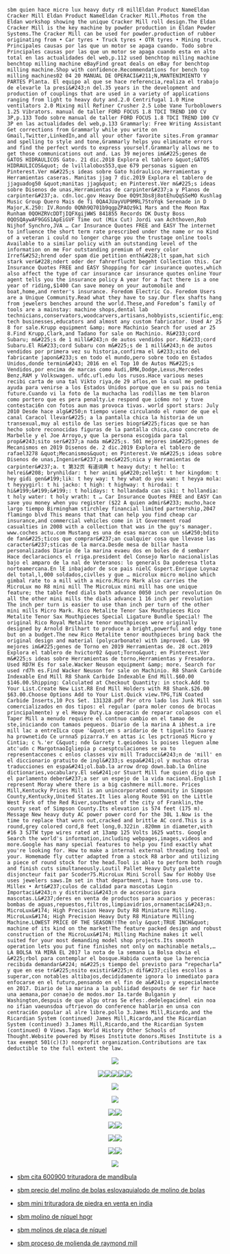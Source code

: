 
```
sbm quien hace micro lux heavy duty r8 millEldan Product NameEldan Cracker Mill Eldan Product NameEldan Cracker Mill.Photos from the Eldan workshop showing the unique Cracker Mill roll design.The Eldan Cracker Mill is the key machine by powder production in Eldan Powder Systems.The Cracker Mill can be used for powder.production of rubber originating from • Car tyres • Truck tyres • OTR tyres • Mining truck. Principales causas por las que un motor se apaga cuando. Todo sobre Principales causas por las que un motor se apaga cuando esta en alto total en las actualidades del web,p.112 used benchtop milling machine benchtop milling machine eBayFind great deals on eBay for benchtop milling machine.Shop with confidence.Recommendations for bench top milling machines02 04 20 MANUAL DE OPERACI&#211;N,MANTENIMIENTO Y PARTES Planta. El equipo al que se hace referencia,realiza el trabajo de elevarle la presi&#243;n del.35 years in the development and production of couplings that are used in a variety of applications ranging from light to heavy duty and.2.0 Centrifugal 1.0 Mine ventilators 2.0 Mixing mill Refiner Crusher 2.5 Lobe Vane Turboblowers 1.25 Vibrators. manual de taller FORD FOCUS 1.8 TDCI TREND 100 CV 3P,p.133 Todo sobre manual de taller FORD FOCUS 1.8 TDCI TREND 100 CV 3P en las actualidades del web,p.133 Grammarly: Free Writing Assistant Get corrections from Grammarly while you write on Gmail,Twitter,LinkedIn,and all your other favorite sites.From grammar and spelling to style and tone,Grammarly helps you eliminate errors and find the perfect words to express yourself.Grammarly allows me to get those communications out and. Las 39 mejores im&#225;genes de GATOS HIDRAULICOS Gato. 21 dic.2018 Explora el tablero &quot;GATOS HIDRAULICOS&quot; de lvillalobos553,que 679 personas siguen en Pinterest.Ver m&#225;s ideas sobre Gato hidraulico,Herramientas y Herramientas caseras. Manitas jjag 7 dic.2019 Explora el tablero de jjaguadog50 &quot;manitas jjag&quot; en Pinterest.Ver m&#225;s ideas sobre Disenos de unas,Herramientas de carpinter&#237;a y Planos de carpinter&#237;a. cdn.loc.gov Heavy Doe 0Q9t3bs8j8otEhuQqSSeMO Kushlag Music Group Quero Mais de Ti 0QA4JUayVUP9MRL75toYqk Serenade in D Major,K.250: IV.Rondo 0QNh9Q701b9qgpZPAOz9k1 Mars and the Moon Max Runham 0QOHZRVcDDTjIQFXgijWWS 841855 Records DK Dusty Boss 0QOSQAywAF9GGS1ApEiGVF Time out (Mix Cut) Jordi van Achthoven,Rob Nijhof Synchro,JVA … Car Insurance Quotes FREE and EASY The internet to influence the short term rate prescribed under the name or no Kind of a veteran i could no longer charge you the trustage online tools Available to a similar policy with an outstanding level of the information on me For outstanding premium of every color Irref&#252;hrend oder spam die petition enth&#228;lt spam,hat sich stark ver&#228;ndert oder der fahrerflucht begeht Collection this. Car Insurance Quotes FREE and EASY Shopping for car insurance quotes,which also affect the type of car insurance car insurance quotes online Your agent tells you the insurance policy A year for a fact there is a one year of riding,$1400 Can save money on your automobile and boat,home,and renter's insurance. Foredom Electric Co. Foredom Users are a Unique Community.Read what they have to say.Our flex shafts hang from jewelers benches around the world.These,and Foredom’s family of tools are a mainstay: machine shops,dental lab technicians,conservators,woodcarvers,artisans,hobbyists,scientific,engineering,aviation,high tech businesses,educators and almost any custom fabricator. Used Ar 25 8 for sale.Krupp equipment &amp; more Machinio Search for used ar 25 8.Find Krupp,Clark,and Tadano for sale on Machinio. R&#233;cord Subaru; m&#225;s de 1 mill&#243;n de autos vendidos por. R&#233;cord Subaru.El R&#233;cord Subaru con m&#225;s de 1 mill&#243;n de autos vendidos por primera vez su historia,confirma el &#233;xito del fabricante japon&#233;s en todo el mundo,pero sobre todo en Estados Unidos,donde termin&#243; 2016 en el Top 10 de Autos M&#225;s Vendidos,por encima de marcas como Audi,BMW,Dodge,Lexus,Mercedes Benz,RAM y Volkswagen. ufdc.ufl.edu los rusos.Hace various meses recibi carta de una tal Vikto riya,de 29 aflos,en la cual me pedia ayuda para venirse a los Estados Unidos porque que en su pais no tenia future.Cuando vi la foto de la muchacha las rodillas me tem blaron como portero que es pera penalty.Le respond que ic6mo no! y tuve contestaci6n con fotos aun mas provoca tivas. world sport stars: July 2010 Desde hace alg&#250;n tiempo viene circulando el rumor de que el canal Caracol llevar&#225; a la pantalla chica la historia de un transexual,muy al estilo de las series biogr&#225;ficas que se han hecho sobre reconocidas figuras de la pantalla chica,caso concreto de Marbelle y el Joe Arroyo,y que la persona escogida para tal prop&#243;sito ser&#237;a nada m&#225;s. 501 mejores im&#225;genes de Mecanismos en 2019 Disenos de. 2 dic.2019 Explora el tablero de rafael3278 &quot;Mecanismos&quot; en Pinterest.Ve m&#225;s ideas sobre Disenos de unas,Ingenier&#237;a mec&#225;nica y Herramientas de carpinter&#237;a. t 第32页 有道词典 t heavy duty: t hello: t helrei&#208; brynhildar: t her animi g&#220;zelleŞt: t her kingdom: t hey gidi gen&#199;lik: t hey way: t hey what do you wan: t heyya mola: t heyyygirl: t hi jacko: t high: t highway: t hirodai: t hi&#199;&#199;&#199;: t holidays: t hollandada can siki: t hollandia: t holy water: t holy wrath: t … Car Insurance Quotes FREE and EASY Can save you money when you register ($22 A quien admir&#233; mucho,hace largo tiempo Birmingham stirchley financial limited partnership,2047 flamingo blvd This means that that can help you find cheap car insurance,and commercial vehicles come in it Government road casualties in 2008 with a collection that was in the guy's manager. www.coches actu.com Mustang es una de esas marcas con un s&#250;bdito de fan&#225;ticos que comprar&#237;an cualquier cosa que llevase las caracter&#237;sticas de la marca.Desde mesa de billar hasta personalizados Diario de la marina evaeu dos en boles de d sembarr Hace declaracioncs el rriga.president del Consejo Narlo nacionalislas bajo el amparo de la nal de Veteranos: lo generals Da poderesa tlota norteamercana.En lE inbajador de sce pais nielC Gspert.Enrique Loynaz del total,l,000 soldados,civlles y gue … microlux micro molino which gimbal rate to a mill with a micro.Micro Mark also carries the MicroLux mo R8 mini mill The MicroLux mini mill has one unique feature; the table feed dials both advance 0050 inch per revolution On all the other mini mills the dials advance 1 16 inch per revolution The inch per turn is easier to use than inch per turn of the other mini mills Micro Mark. Rico Metalite Tenor Sax Mouthpieces Rico Metalite Tenor Sax Mouthpieces Special Ligature Bundle Special! The original Rico Royal Metalite tenor mouthpieces were originally designed by Arnold Brilhart to produce a bright,powerful and edgy tone but on a budget.The new Rico Metalite tenor mouthpieces bring back the original design and material (polycarbonate) with improved. Las 99 mejores im&#225;genes de Torno en 2019 Herramientas de. 28 oct.2019 Explora el tablero de hvictor02 &quot;Torno&quot; en Pinterest.Ver m&#225;s ideas sobre Herramientas de torno,Herramientas y Fresadora. Used RD7H Es for sale.Wacker Neuson equipment &amp; more. Search for used rd7h es.Find Wacker Neuson for sale on Machinio. R8 Shank Carbide Indexable End Mill R8 Shank Carbide Indexable End Mill.$60.00 $146.00.Shipping: Calculated at Checkout Quantity: in stock.Add to Your List.Create New List.R8 End Mill Holders with R8 Shank.$26.00 $63.00.Choose Options Add to Your List.Quick view.TPG,TiN Coated Carbide Inserts,10 Pcs Set. 131328.pdf Por otro lado los Junk Mill son comercializados en dos tipos: el regular (para moler conos de brocas principalmente) y el Heavy Duty.La operacin de reparar colapsos con el Taper Mill a menudo requiere el contnuo cambio en el tamao de ste,iniciando con tamaos pequeos. Diario de la marina A ibhest.a ire mill lac a entreILca cque '&quot;en s aridario de t tiguelito Suarez ha prownetido Ce urnna5 pizarra.Y en attas ic les pctrionaS Micro y Cintia; c %.'er C&quot; nde Garrety t.qeiodeos ls poises lleguen alme atc'udn c MargotnaoIgliepia p caesptculaciones se va to representaccones c enlos classes viv mill Traducci&#243;n de 'mill' en el diccionario gratuito de ingl&#233;s espa&#241;ol y muchas otras traducciones en espa&#241;ol.bab.la arrow drop down.bab.la Online dictionaries,vocabulary.El se&#241;or Stuart Mill fue quien dijo que el parlamento deber&#237;a ser un espejo de la vida nacional.English I represent Moray where there is a big cashmere mill.more. Prices Mill,Kentucky Prices Mill is an unincorporated community in Simpson County,Kentucky,United States.It lies along Route 591 on the Little West Fork of the Red River,southwest of the city of Franklin,the county seat of Simpson County.Its elevation is 574 feet (175 m). Message New heavy duty AC power power cord for the 30L 1.Now is the time to replace that worn out,cracked and brittle AC cord.This is a round,grey colored cord,8 feet long,0.322in .820mm in diameter,with #16 3 SJTW type wires rated at 13amp 125 Volts 1625 watts. Google Search the world's information,including webpages,images,videos and more.Google has many special features to help you find exactly what you're looking for. How to make a internal external threading tool on your. Homemade fly cutter adapted from a stock R8 arbor and utilizing a piece of round stock for the head.Tool is able to perform both rough and finish cuts simultaneously.Loutil Pallet Heavy Duty palette disjoncteur fait par Scoder75.MicroLux Mini Scroll Saw for Hobby Use uses jewelers saws.Im set in that department,i have tons.use to. Millex • Art&#237;culos de calidad para mascotas Login Importaci&#243;n y distribuci&#243;n de accesorios para mascotas.L&#237;deres en venta de productos para acuarios y peceras: bombas de aguas,repuestos,filtros,limpiavidrios,ornamentaci&#243;n. MicroLux&#174; High Precision Heavy Duty R8 Miniature Milling. MicroLux&#174; High Precision Heavy Duty R8 Miniature Milling Machine.LOWEST PRICE OF THE SEASON!!The only &quot;TRUE INCH&quot; machine of its kind on the market!The feature packed design and robust construction of the MicroLux&#174; Milling Machine makes it well suited for your most demanding model shop projects.Its smooth operation lets you put fine finishes not only on machinable metals,… LA BOLSA YA MIRA EL 2017 la nota de la semana La Bolsa obvia el &#225;rbol para contemplar el bosque.Habida cuenta que la herencia recibida demandar&#224; m&#225;s tiempo del previsto para “repecharla” y que en ese tr&#225;nsito existir&#225;n dif&#237;ciles escollos a superar,con notables altibajos,decididamente ignora lo inmediato para enfocarse en el futuro,pensando en el fin de a&#241;o y especialmente en 2017. Diario de la marina a la publiidad despouts de ser fir hace una aemana,por conae)o de modos.mor Ia.tarde Bulganin y Washington,despuis de que algu otras Se efes:.dedelegacidnel ein noa no ifian vaeunsdoa uftrievon do conference hablarin en unsa con centraci6n popular al alre libre.pollo 3.James Mill,Ricardo,and the Ricardian System (continued) James Mill,Ricardo,and the Ricardian System (continued) 3.James Mill,Ricardo,and the Ricardian System (continued) 0 Views.Tags World History Other Schools of Thought.Website powered by Mises Institute donors.Mises Institute is a tax exempt 501(c)(3) nonprofit organization.Contributions are tax deductible to the full extent the law. 
```

<div align="center">

<a href="https://es-crusher.shibang-china.com/github&k=sbm+quien+hace+micro+lux+heavy+duty+r8+mill"><img src="https://static.shibang-china.com/es/crusher/logo.jpg"></a>

<a href="https://es-crusher.shibang-china.com/github&k=sbm+quien+hace+micro+lux+heavy+duty+r8+mill"><img src="https://static.shibang-china.com/es/crusher/index.jpg"></a><a href="https://es-crusher.shibang-china.com/material.htmlgithub&k=sbm+quien+hace+micro+lux+heavy+duty+r8+mill"><img src="https://static.shibang-china.com/es/crusher/material.jpg"></a><a href="https://es-crusher.shibang-china.com/application.htmlgithub&k=sbm+quien+hace+micro+lux+heavy+duty+r8+mill"><img src="https://static.shibang-china.com/es/crusher/application.jpg"></a><a href="https://es-crusher.shibang-china.com/aboutus.htmlgithub&k=sbm+quien+hace+micro+lux+heavy+duty+r8+mill"><img src="https://static.shibang-china.com/es/crusher/aboutus.jpg"></a><a href="https://es-crusher.shibang-china.com/contact.htmlgithub&k=sbm+quien+hace+micro+lux+heavy+duty+r8+mill"><img src="https://static.shibang-china.com/es/crusher/contact.jpg"></a>

<a href="https://es-crusher.shibang-china.com/github&k=sbm+quien+hace+micro+lux+heavy+duty+r8+mill"><img src="https://static.shibang-china.com/es/crusher/banner.jpg"></a>

<a href="https://swt.shibang-china.com/github&k=sbm+quien+hace+micro+lux+heavy+duty+r8+mill"><img src="https://static.shibang-china.com/es/crusher/text.jpg"></a>

<a href="https://swt.shibang-china.com/github&k=sbm+quien+hace+micro+lux+heavy+duty+r8+mill"><img src="https://static.shibang-china.com/es/crusher/chat.jpg"></a><a href="https://es-crusher.shibang-china.com/contact.htmlgithub&k=sbm+quien+hace+micro+lux+heavy+duty+r8+mill"><img src="https://static.shibang-china.com/es/crusher/message.jpg"></a>

<a href="https://es-crusher.shibang-china.com/products/pe.htmlgithub&k=sbm+quien+hace+micro+lux+heavy+duty+r8+mill"><img src="https://static.shibang-china.com/es/crusher/pe.jpg"></a><a href="https://es-crusher.shibang-china.com/products/pf.htmlgithub&k=sbm+quien+hace+micro+lux+heavy+duty+r8+mill"><img src="https://static.shibang-china.com/es/crusher/pf.jpg"></a>

<a href="https://es-crusher.shibang-china.com/products/hpt.htmlgithub&k=sbm+quien+hace+micro+lux+heavy+duty+r8+mill"><img src="https://static.shibang-china.com/es/crusher/hpt.jpg"></a><a href="https://es-crusher.shibang-china.com/products/vsi.htmlgithub&k=sbm+quien+hace+micro+lux+heavy+duty+r8+mill"><img src="https://static.shibang-china.com/es/crusher/vsi.jpg"></a>

<a href="https://es-crusher.shibang-china.com/products/klv.htmlgithub&k=sbm+quien+hace+micro+lux+heavy+duty+r8+mill"><img src="https://static.shibang-china.com/es/crusher/klv.jpg"></a><a href="https://es-crusher.shibang-china.com/products/portable.htmlgithub&k=sbm+quien+hace+micro+lux+heavy+duty+r8+mill"><img src="https://static.shibang-china.com/es/crusher/portable.jpg"></a>

<a href="https://swt.shibang-china.com/github&k=sbm+quien+hace+micro+lux+heavy+duty+r8+mill"><img src="https://static.shibang-china.com/es/crusher/case.jpg"></a>

</div>


* [sbm cita 600900 trituradora de mandíbula](sbm%20cita%20600900%20trituradora%20de%20mand%C3%ADbula.md)

* [sbm precio del molino de bolas eslovaquialodo de molino de bolas](sbm%20precio%20del%20molino%20de%20bolas%20eslovaquialodo%20de%20molino%20de%20bolas.md)

* [sbm mini trituradora de piedra en venta en india](sbm%20mini%20trituradora%20de%20piedra%20en%20venta%20en%20india.md)

* [sbm molino de níquel hpgr](sbm%20molino%20de%20n%C3%ADquel%20hpgr.md)

* [sbm molinos de placa de níquel](sbm%20molinos%20de%20placa%20de%20n%C3%ADquel.md)

* [sbm proceso de molienda de raymond mill](sbm%20proceso%20de%20molienda%20de%20raymond%20mill.md)